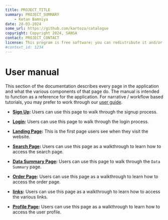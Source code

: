```yaml
---
title: PROJECT_TITLE
summary: PROJECT_SUMMARY
    - Ketan Bamniya
date: 28-03-2024
some_url: https://github.com/kartoza/catalogue
copyright: Copyright 2024, SANSA
contact: PROJECT_CONTACT
license: This program is free software; you can redistribute it and/or modify it under the terms of the GNU Affero General Public License as published by the Free Software Foundation; either version 3 of the License, or (at your option) any later version.
#context_id: 1234
---
```


# User manual

This section of the documentation describes every page in the application and
what the various components of that page do. The manual is intended to function
as a reference for the application. For narrative / workflow based tutorials,
you may prefer to work through our [user guide](../guide/index.md).


* **[Sign Up](./sign-up.md):** Users can use this page to walk through the signup process.

* **[Login](./login.md):** Users can use this page to walk through the login process.

* **[Landing Page](./landing-page.md):** This is the first page users see when they visit the website.

* **[Search Page](./search-page.md):** Users can use this page as a walkthrough to learn how to access the search page.

* **[Data Summary Page](./data-summary-page.md):** Users can use this page to walk through the `Data Summary` page. 

* **[Order Page](./order-page.md):** Users can use this page as a walkthrough to learn how to access the order page.

* **[links](./links.md):** Users can use this page as a walkthrough to learn how to access the various links.

* **[Profile Page](./profile-page.md):** Users can use this page as a walkthrough to learn how to access the user profile.
